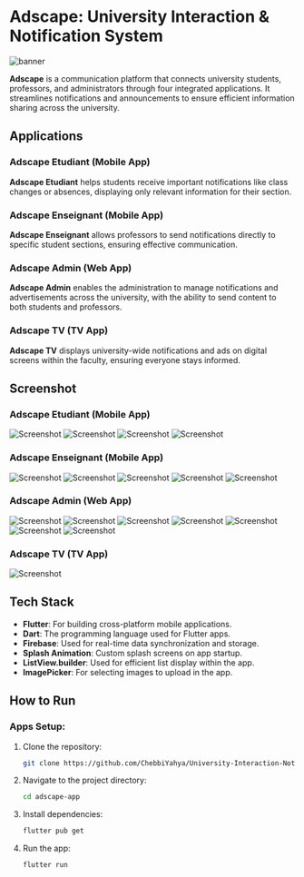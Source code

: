 # Adscape: University Interaction & Notification System

![banner](./adscape_image.png)

**Adscape** is a communication platform that connects university students, professors, and administrators through four integrated applications. It streamlines notifications and announcements to ensure efficient information sharing across the university.

## Applications

### Adscape Etudiant (Mobile App)
**Adscape Etudiant** helps students receive important notifications like class changes or absences, displaying only relevant information for their section.

### Adscape Enseignant (Mobile App)
**Adscape Enseignant** allows professors to send notifications directly to specific student sections, ensuring effective communication.

### Adscape Admin (Web App)
**Adscape Admin** enables the administration to manage notifications and advertisements across the university, with the ability to send content to both students and professors.

### Adscape TV (TV App)
**Adscape TV** displays university-wide notifications and ads on digital screens within the faculty, ensuring everyone stays informed.

## Screenshot
### Adscape Etudiant (Mobile App)
![Screenshot](./images/etudiant/spash_image.png)
![Screenshot](./images/etudiant/login_image.png)
![Screenshot](./images/etudiant/home_image.png)
![Screenshot](./images/etudiant/specialite_image.png)

### Adscape Enseignant (Mobile App)
![Screenshot](./images/enseignant/splash_image.png)
![Screenshot](./images/enseignant/login_image.png)
![Screenshot](./images/enseignant/home_image.png)
![Screenshot](./images/enseignant/specialite_image.png)
![Screenshot](./images/enseignant/message_image.png)

### Adscape Admin (Web App)
![Screenshot](./images/admin/9.png)
![Screenshot](./images/admin/10.png)
![Screenshot](./images/admin/11.png)
![Screenshot](./images/admin/12.png)
![Screenshot](./images/admin/13.png)
![Screenshot](./images/admin/14.png)
![Screenshot](./images/admin/15.png)

### Adscape TV (TV App)
![Screenshot](./images/tv/16.png)


## Tech Stack

- **Flutter**: For building cross-platform mobile applications.
- **Dart**: The programming language used for Flutter apps.
- **Firebase**: Used for real-time data synchronization and storage.
- **Splash Animation**: Custom splash screens on app startup.
- **ListView.builder**: Used for efficient list display within the app.
- **ImagePicker**: For selecting images to upload in the app.

## How to Run

### Apps Setup:

1. Clone the repository:
   ```bash
   git clone https://github.com/ChebbiYahya/University-Interaction-Notification-System.git

2. Navigate to the project directory:
   ```bash
   cd adscape-app

3. Install dependencies:
   ```bash
   flutter pub get

4. Run the app:
   ```bash
   flutter run